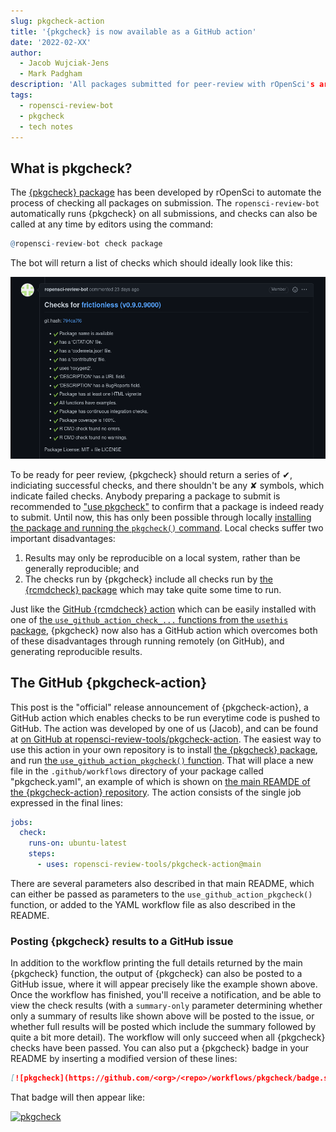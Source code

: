 ```yaml
---
slug: pkgcheck-action
title: '{pkgcheck} is now available as a GitHub action'
date: '2022-02-XX'
author:
  - Jacob Wujciak-Jens
  - Mark Padgham
description: 'All packages submitted for peer-review with rOpenSci's are checked by our {pkgcheck} package. This post describes a new GitHub action which can be used to run {pkgcheck}.'
tags:
  - ropensci-review-bot
  - pkgcheck
  - tech notes
---
```



## What is pkgcheck?

The [{pkgcheck} package](https://github.com/ropensci-review-tools/pkgcheck) has
been developed by rOpenSci to automate the process of checking all packages on
submission. The `ropensci-review-bot` automatically runs {pkgcheck} on all submissions, and checks can also be called at any time by editors using the command:

```r
@ropensci-review-bot check package
```

The bot will return a list of checks which should ideally look like this:

![example pkgcheck](frictionless-pkgcheck.png)

To be ready for peer review, {pkgcheck} should return a series of &#10004;,
indiciating successful checks, and there shouldn't be any &#10008; symbols,
which indicate failed checks. Anybody preparing a package to submit is
recommended to ["use
pkgcheck"](https://devguide.ropensci.org/authors-guide.html) to confirm that a
package is indeed ready to submit. Until now, this has only been possible
through locally [installing the package and running the `pkgcheck()`
command](https://devguide.ropensci.org/authors-guide.html). Local checks suffer
two important disadvantages:

1. Results may only be reproducible on a local system, rather than be generally reproducible; and
2. The checks run by {pkgcheck} include all checks run by [the {rcmdcheck} package](https://r-lib.github.io/rcmdcheck/) which may take quite some time to run.

Just like the [GitHub {rcmdcheck} action](https://github.com/r-lib/actions/blob/v2-branch/examples/check-standard.yaml) which can be easily installed with one of [the `use_github_action_check_...` functions from the `usethis` package](https://usethis.r-lib.org/reference/github_actions.html), {pkgcheck} now also has a GitHub action which overcomes both of these disadvantages through running remotely (on GitHub), and generating reproducible results.

## The GitHub {pkgcheck-action}

This post is the "official" release announcement of {pkgcheck-action}, a GitHub
action which enables checks to be run everytime code is pushed to GitHub. The
action was developed by one of us (Jacob), and can be found at [on GitHub at
ropensci-review-tools/pkgcheck-action](https://github.com/ropensci-review-tools/pkgcheck-action).
The easiest way to use this action in your own repository is to install [the
{pkgcheck} package](https://docs.ropensci.org/pkgcheck/#installation), and run
[the `use_github_action_pkgcheck()`
function](https://docs.ropensci.org/pkgcheck/reference/use_github_action_pkgcheck.html).
That will place a new file in the `.github/workflows` directory of your package
called "pkgcheck.yaml", an example of which is shown on [the main REAMDE of the
{pkgcheck-action}
repository](https://github.com/ropensci-review-tools/pkgcheck-action#usage). The action consists of the single job expressed in the final lines:

```yaml
jobs:
  check:
    runs-on: ubuntu-latest
    steps:
      - uses: ropensci-review-tools/pkgcheck-action@main
```

There are several parameters also described in that main README, which can
either be passed as parameters to the `use_github_action_pkgcheck()` function,
or added to the YAML workflow file as also described in the README.

### Posting {pkgcheck} results to a GitHub issue

In addition to the workflow printing the full details returned by the main
{pkgcheck} function, the output of {pkgcheck} can also be posted to a GitHub
issue, where it will appear precisely like the example shown above. Once the
workflow has finished, you'll receive a notification, and be able to view the
check results (with a `summary-only` parameter determining whether only a
summary of results like shown above will be posted to the issue, or whether
full results will be posted which include the summary followed by quite a bit
more detail). The workflow will only succeed when all {pkgcheck} checks have been passed. You can also put a {pkgcheck} badge in your README by inserting a modified version of these lines:

```md
[![pkgcheck](https://github.com/<org>/<repo>/workflows/pkgcheck/badge.svg)](https://github.com/<org>/<repo>/actions?query=workflow%3Apkgcheck)
```

That badge will then appear like:

[![pkgcheck](https://github.com/hypertidy/geodist/workflows/pkgcheck/badge.svg)](https://github.com/hypertidy/geodist/actions?query=workflow%3Apkgcheck)
